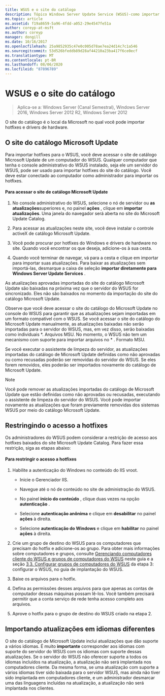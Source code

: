```yaml
---
title: WSUS e o site do catálogo
description: Tópico Windows Server Update Service (WSUS)-como importar hotfixes para o WSUS acessando o site do catálogo Microsoft Update
ms.topic: article
ms.assetid: f19a8659-5a96-4fdd-a052-29e4547fe51a
author: coreyp-at-msft
ms.author: coreyp
manager: dongill
ms.date: 10/16/2017
ms.openlocfilehash: 25a9852935c47e0c005d78ae7ea24d14c7c1a546
ms.sourcegitcommit: 53d526bfeddb89d28af44210a23ba417f6ce0ecf
ms.translationtype: MT
ms.contentlocale: pt-BR
ms.lasthandoff: 08/06/2020
ms.locfileid: "87896789"
---
```

# <a name="wsus-and-the-catalog-site"></a>WSUS e o site do catálogo

>Aplica-se a: Windows Server (Canal Semestral), Windows Server 2016, Windows Server 2012 R2, Windows Server 2012

O site do catálogo é o local da Microsoft no qual você pode importar hotfixes e drivers de hardware.

## <a name="the-microsoft-update-catalog-site"></a>O site do catálogo Microsoft Update
Para importar hotfixes para o WSUS, você deve acessar o site de catálogo Microsoft Update de um computador do WSUS. Qualquer computador que tenha o console administrativo do WSUS instalado, seja ele um servidor do WSUS, pode ser usado para importar hotfixes do site do catálogo. Você deve estar conectado ao computador como administrador para importar os hotfixes.

#### <a name="to-access-the-microsoft-update-catalog-site"></a>Para acessar o site de catálogo Microsoft Update

1.  No console administrativo do WSUS, selecione o nó de servidor ou **as atualizações**superiores e, no painel **ações** , clique em **importar atualizações**. Uma janela do navegador será aberta no site do Microsoft Update Catalog.

2.  Para acessar as atualizações neste site, você deve instalar o controle activeX de catálogo Microsoft Update.

3.  Você pode procurar por hotfixes do Windows e drivers de hardware no site. Quando você encontrar os que deseja, adicione-os à sua cesta.

4.  Quando você terminar de navegar, vá para a cesta e clique em importar para importar suas atualizações. Para baixar as atualizações sem importá-las, desmarque a caixa de seleção **importar diretamente para Windows Server Update Services** .

As atualizações aprovadas importadas do site do catálogo Microsoft Update são baixadas na próxima vez que o servidor do WSUS for sincronizado. Eles não são baixados no momento da importação do site do catálogo Microsoft Update.

Observe que você deve acessar o site do catálogo do Microsoft Update no console do WSUS para garantir que as atualizações sejam importadas em um formato compatível com o WSUS. Se você acessar o site do catálogo do Microsoft Update manualmente, as atualizações baixadas não serão importadas para o servidor do WSUS, mas, em vez disso, serão baixadas como individuais *. Arquivos MSU. No momento, o WSUS não tem um mecanismo com suporte para importar arquivos no \* . Formato MSU.

Se você executar o assistente de limpeza do servidor, as atualizações importadas do catálogo de Microsoft Update definidas como não aprovadas ou como recusadas poderão ser removidas do servidor do WSUS. Se eles forem removidos, eles poderão ser importados novamente do catálogo de Microsoft Update.

> [!NOTE]
> Você pode remover as atualizações importadas do catálogo de Microsoft Update que estão definidas como não aprovadas ou recusadas, executando o assistente de limpeza do servidor do WSUS. Você pode importar novamente as atualizações que foram previamente removidas dos sistemas WSUS por meio do catálogo Microsoft Update.

## <a name="restricting-access-to-hotfixes"></a>Restringindo o acesso a hotfixes
Os administradores do WSUS podem considerar a restrição de acesso aos hotfixes baixados do site Microsoft Update Catalog. Para fazer essa restrição, siga as etapas abaixo:

#### <a name="to-restrict-access-to-hotfixes"></a>Para restringir o acesso a hotfixes

1.  Habilite a autenticação do Windows no conteúdo do IIS vroot.

    -   Inicie o Gerenciador IIS.

    -   Navegue até o nó de conteúdo no site de administração do WSUS.

    -   No painel **início do conteúdo** , clique duas vezes na opção **autenticação** .

    -   Selecione **autenticação anônima** e clique em **desabilitar** no painel **ações** à direita.

    -   Selecione **autenticação do Windows** e clique em **habilitar** no painel **ações** à direita.

2.  Crie um grupo de destino do WSUS para os computadores que precisam do hotfix e adicione-os ao grupo. Para obter mais informações sobre computadores e grupos, consulte [Gerenciando computadores cliente do WSUS e grupos de computadores do WSUS](managing-wsus-client-computers-and-wsus-computer-groups.md) neste guia e a seção [3,3. Configurar grupos de computadores do WSUS](../deploy/2-configure-wsus.md#23-configure-wsus-computer-groups) da etapa 3: configurar o WSUS, no guia de implantação do WSUS.

3.  Baixe os arquivos para o hotfix.

4.  Defina as permissões desses arquivos para que apenas as contas de computador dessas máquinas possam lê-los. Você também precisará permitir que a conta serviço de rede tenha acesso completo aos arquivos.

5.  Aprove o hotfix para o grupo de destino do WSUS criado na etapa 2.

## <a name="importing-updates-in-different-languages"></a>Importando atualizações em idiomas diferentes
O site do catálogo de Microsoft Update inclui atualizações que dão suporte a vários idiomas. É muito **importante** corresponder aos idiomas com suporte do servidor do WSUS com os idiomas com suporte dessas atualizações. Se o servidor do WSUS não oferecer suporte a todos os idiomas incluídos na atualização, a atualização não será implantada nos computadores cliente. Da mesma forma, se uma atualização com suporte a vários idiomas tiver sido baixada para o servidor WSUS, mas ainda não tiver sido implantada em computadores cliente, e um administrador desmarcar uma das linguagens incluídas na atualização, a atualização não será implantada nos clientes.

